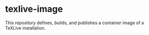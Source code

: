 # texlive-image
This repository defines, builds, and publishes a container image of a TeXLive installation.
